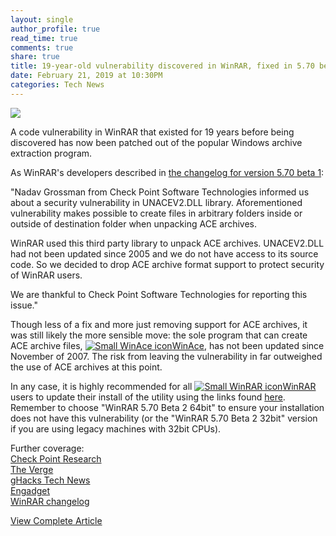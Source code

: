 ```yaml
---
layout: single
author_profile: true
read_time: true
comments: true
share: true
title: 19-year-old vulnerability discovered in WinRAR, fixed in 5.70 beta 1
date: February 21, 2019 at 10:30PM
categories: Tech News
---
```

<img class="align-center" src="%20http://d2.alternativeto.net/dist/icons/winace_23064.png?width=36&amp;height=36&amp;mode=crop&amp;upscale=false">
<p><p>A code vulnerability in WinRAR that existed for 19 years before being discovered has now been patched out of the popular Windows archive extraction program.</p>
<p>As WinRAR's developers described in <a href="https://www.rarlab.com/rarnew.htm" rel="nofollow">the changelog for version 5.70 beta 1</a>:</p>
<p>&quot;Nadav Grossman from Check Point Software Technologies informed us about a security vulnerability in UNACEV2.DLL library. Aforementioned vulnerability makes possible to create files in arbitrary folders inside or outside of destination folder when unpacking ACE archives.</p>
<p>WinRAR used this third party library to unpack ACE archives. UNACEV2.DLL had not been updated since 2005 and we do not have access to its source code. So we decided to drop ACE archive format support to protect security of WinRAR users.</p>
<p>We are thankful to Check Point Software Technologies for reporting this issue.&quot;</p>
<p>Though less of a fix and more just removing support for ACE archives, it was still likely the more sensible move: the sole program that can create ACE archive files, <a href='//alternativeto.net/software/winace/'><img alt='Small WinAce icon' class='mini-app-icon' src='//d2.alternativeto.net/dist/icons/winace_23064.png?width=36&height=36&mode=crop&upscale=false' />WinAce</a>, has not been updated since November of 2007. The risk from leaving the vulnerability in far outweighed the use of ACE archives at this point.</p>
<p>In any case, it is highly recommended for all <a href='//alternativeto.net/software/winrar/'><img alt='Small WinRAR icon' class='mini-app-icon' src='//d2.alternativeto.net/dist/icons/winrar_139206.png?width=36&height=36&mode=crop&upscale=false' />WinRAR</a> users to update their install of the utility using the links found <a href="https://www.win-rar.com/download.html" rel="nofollow">here</a>. Remember to choose &quot;WinRAR 5.70 Beta 2 64bit&quot; to ensure your installation does not have this vulnerability (or the &quot;WinRAR 5.70 Beta 2 32bit&quot; version if you are using legacy machines with 32bit CPUs).</p>
<p>Further coverage:<br />
<a href="https://research.checkpoint.com/extracting-code-execution-from-winrar/" rel="nofollow">Check Point Research</a><br />
<a href="https://www.theverge.com/2019/2/21/18234448/winrar-winace-19-year-old-vulnerability-patched-version-5-70-beta-1" rel="nofollow">The Verge</a><br />
<a href="https://www.ghacks.net/2019/02/21/winrar-has-a-critical-security-bug-here-is-the-fix/" rel="nofollow">gHacks Tech News</a><br />
<a href="https://www.engadget.com/2019/02/21/winrar-19-year-old-bug-patched/" rel="nofollow">Engadget</a><br />
<a href="https://www.rarlab.com/rarnew.htm" rel="nofollow">WinRAR changelog</a></p>
</p>
<a class="btn btn--info" href="https://alternativeto.net/news/2019/2/19-year-old-vulnerability-discovered-in-winrar-fixed-in-5-70-beta-1">View Complete Article</a>
